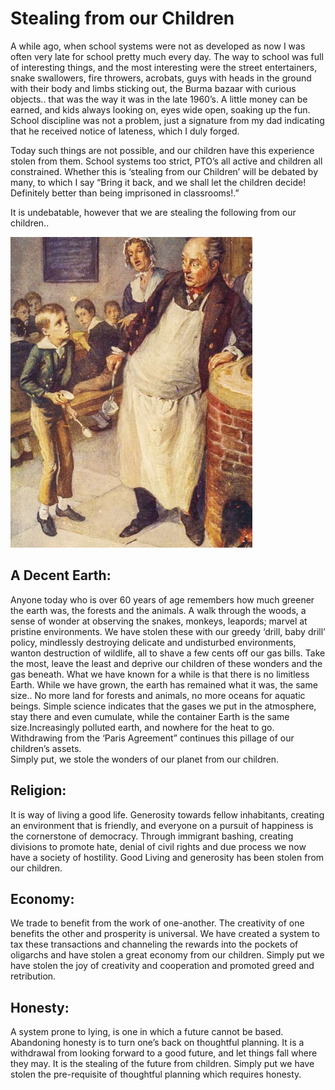 # Stealing from our Children

A while ago, when school systems were not as developed as now I was often very late for school pretty much every day. The way to school was full of interesting things, and the most interesting were the street entertainers, snake swallowers, fire throwers, acrobats, guys with heads in the ground with their body and limbs sticking out, the Burma bazaar with curious objects.. that was the way it was in the late 1960’s. A little money can be earned, and kids always looking on, eyes wide open, soaking up the fun. School discipline was not a problem, just a signature from my dad indicating that he received notice of lateness, which I duly forged.

Today such things are not possible, and our children have this experience stolen from them. School systems too strict, PTO’s all active and children all constrained.   Whether this is ‘stealing from our Children’ will be debated by many, to which I say “Bring it back, and we shall let the children decide! Definitely better than being imprisoned in classrooms!.” 

It is undebatable, however that we are stealing the following from our children..

<img src="img/denyChild.png" />

## A Decent Earth:  
Anyone today who is over 60 years of age remembers how much greener the earth was, the forests and the animals. A walk through the woods, a sense of wonder at observing the snakes, monkeys, leapords; marvel at pristine environments. We have stolen these with our greedy ‘drill, baby drill’ policy, mindlessly destroying delicate and undisturbed environments, wanton destruction of wildlife, all to shave a few cents off our gas bills. Take the most, leave the least and deprive our children of these wonders and the gas beneath.
What we have known for a while is that there is no limitless Earth. While we have grown, the earth has remained what it was, the same size.. No more land for forests and animals, no more oceans for aquatic beings. Simple science indicates that the gases we put in the atmosphere, stay there and even cumulate, while the container Earth is the same size.Increasingly polluted earth, and nowhere for the heat to go. Withdrawing from the ‘Paris Agreement” continues this pillage of our children’s assets.  
Simply put, we stole the wonders of our planet from our children.

## Religion: 
It is way of living a good life. Generosity towards fellow inhabitants, creating an environment that is friendly, and everyone on a pursuit of happiness is the cornerstone of democracy. Through immigrant bashing, creating divisions to promote hate, denial of civil rights and due process we now have a society of hostility. Good Living and generosity has been stolen from our children.

## Economy: 
We trade to benefit from the work of one-another. The creativity of one benefits the other and prosperity is universal. We have created a system to tax these transactions and channeling the rewards into the pockets of oligarchs and have stolen a great economy from our children.
Simply put we have stolen the joy of creativity and cooperation and promoted greed and retribution.

## Honesty: 
A system prone to lying, is one in which a future cannot be based. Abandoning honesty is to turn one’s back on thoughtful planning. It is a withdrawal from looking forward to a good future, and let things fall where they may. It is the stealing of the future from children.
Simply put we have stolen the pre-requisite of thoughtful planning which requires honesty.

